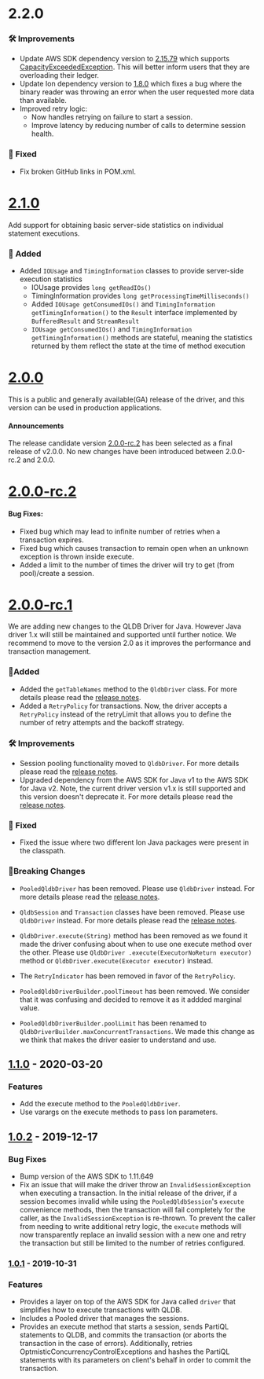 # 2.2.0

### :hammer_and_wrench: Improvements
* Update AWS SDK dependency version to [2.15.79](https://github.com/aws/aws-sdk-java-v2/blob/master/CHANGELOG.md#21579-2021-02-09) which supports [CapacityExceededException](https://docs.aws.amazon.com/qldb/latest/developerguide/driver-errors.html). This will better inform users that they are overloading their ledger.
* Update Ion dependency version to [1.8.0](https://github.com/amzn/ion-java/releases/tag/v1.8.0) which fixes a bug where the binary reader was throwing an error when the user requested more data than available.
* Improved retry logic:
    * Now handles retrying on failure to start a session.
    * Improve latency by reducing number of calls to determine session health.
    
### :bug: Fixed
* Fix broken GitHub links in POM.xml.

# [2.1.0](https://github.com/awslabs/amazon-qldb-driver-java/releases/tag/v2.1.0)
Add support for obtaining basic server-side statistics on individual statement executions.

### :tada: Added
* Added `IOUsage` and `TimingInformation` classes to provide server-side execution statistics
   * IOUsage provides `long getReadIOs()`
   * TimingInformation provides `long getProcessingTimeMilliseconds()`
   * Added `IOUsage getConsumedIOs()` and `TimingInformation getTimingInformation()` to the `Result` interface implemented by `BufferedResult` and `StreamResult`
   * `IOUsage getConsumedIOs()` and `TimingInformation getTimingInformation()` methods are stateful, meaning the statistics returned by them reflect the state at the time of method execution

# [2.0.0](https://github.com/awslabs/amazon-qldb-driver-java/releases/tag/v2.0.0)
This is a public and generally available(GA) release of the driver, and this version can be used in production applications.

#### Announcements
The release candidate version [2.0.0-rc.2](https://github.com/awslabs/amazon-qldb-driver-java/releases/tag/v2.0.0-rc.2) 
has been selected as a final release of v2.0.0. No new changes have been introduced between 2.0.0-rc.2 and 2.0.0.

# [2.0.0-rc.2](https://github.com/awslabs/amazon-qldb-driver-java/releases/tag/v2.0.0-rc.2)

#### Bug Fixes:
* Fixed bug which may lead to infinite number of retries when a transaction expires.
* Fixed bug which causes transaction to remain open when an unknown exception is thrown 
inside execute.
* Added a limit to the number of times the driver will try to get (from pool)/create a session.

# [2.0.0-rc.1](https://github.com/awslabs/amazon-qldb-driver-java/releases/tag/v2.0.0-rc.1) 

We are adding new changes to the QLDB Driver for Java. However Java driver 1.x will
still be maintained and supported until further notice. We recommend to move to the version
2.0 as it improves the performance and transaction management.

### :tada:Added 

* Added the `getTableNames` method to the `QldbDriver` class. For more details please
read the [release
notes](https://github.com/awslabs/amazon-qldb-driver-java/releases/tag/v2.0.0-rc.1).
* Added a `RetryPolicy` for transactions. Now, the driver accepts a `RetryPolicy`
instead of the retryLimit that allows you to define the number of retry attempts
and the backoff strategy.

### :hammer_and_wrench: Improvements

* Session pooling functionality moved to `QldbDriver`.  For more details please
read the [release
notes](https://github.com/awslabs/amazon-qldb-driver-java/releases/tag/v2.0.0-rc.1).
* Upgraded dependency from the AWS SDK for Java v1 to the AWS SDK for Java v2. Note,
the current driver version v1.x is still supported and this version doesn't
deprecate it. For more details please read the [release
notes](https://github.com/awslabs/amazon-qldb-driver-java/releases/tag/v2.0.0-rc.1).


### :bug: Fixed 
* Fixed the issue where two different Ion Java packages were present in the classpath.

### :rotating_light:Breaking Changes

* `PooledQldbDriver` has been removed. Please use `QldbDriver` instead. For more
details please read the [release
notes](https://github.com/awslabs/amazon-qldb-driver-java/releases/tag/v2.0.0-rc.1).

* `QldbSession` and `Transaction` classes have been removed.  Please use
`QldbDriver` instead. For more details please read the [release
notes](https://github.com/awslabs/amazon-qldb-driver-java/releases/tag/v2.0.0-rc.1).

* `QldbDriver.execute(String)` method has been removed as we found it made the 
driver confusing about when to use one execute method over the other. Please use `QldbDriver
.execute(ExecutorNoReturn executor)` method  or `QldbDriver.execute(Executor executor)` instead.

* The `RetryIndicator` has been removed in favor of the `RetryPolicy`.  

* `PooledQldbDriverBuilder.poolTimeout` has been removed. We consider that it was confusing and decided to remove it as
 it addded marginal value.

* `PooledQldbDriverBuilder.poolLimit` has been renamed to `QldbDriverBuilder.maxConcurrentTransactions`. We made 
 this change as we think that makes the driver easier to understand and use.

## [1.1.0](https://github.com/awslabs/amazon-qldb-driver-java/compare/v1.0.2...v1.1.0) - 2020-03-20 
### Features 
- Add the execute method to the `PooledQldbDriver`. 
- Use varargs on the execute methods to pass Ion parameters.

## [1.0.2](https://github.com/awslabs/amazon-qldb-driver-java/compare/v1.0.1...v1.0.2) - 2019-12-17 

### Bug Fixes 
- Bump version of the AWS SDK to 1.11.649 
- Fix an issue that will make the driver throw an `InvalidSessionException` when
executing a transaction. In the initial release of the driver, if a session
becomes invalid while using the `PooledQldbSession`'s `execute` convenience
methods, then the transaction will fail completely for the caller, as the
`InvalidSessionException` is re-thrown. To prevent the caller from needing to
write additional retry logic, the `execute` methods will now transparently
replace an invalid session with a new one and retry the transaction but still be
limited to the number of retries configured.

### [1.0.1](https://github.com/awslabs/amazon-qldb-driver-java/releases/tag/v1.0.1) - 2019-10-31 

### Features 
- Provides a layer on top of the AWS SDK for Java called `driver` that simplifies how to execute transactions with QLDB.
- Includes a Pooled driver that manages the sessions. 
- Provides an execute method that starts a session, sends PartiQL statements to QLDB, and commits the transaction 
(or aborts the transaction in the case of errors). Additionally,
retries OptmisticConcurrencyControlExceptions and hashes the PartiQL statements
with its parameters on client's behalf in order to commit the transaction.

